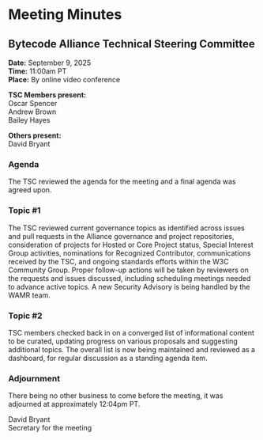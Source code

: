 # Meeting Minutes
## Bytecode Alliance Technical Steering Committee
**Date:** September 9, 2025  
**Time:** 11:00am PT  
**Place:** By online video conference  

**TSC Members present:**  
Oscar Spencer  
Andrew Brown  
Bailey Hayes  

**Others present:**  
David Bryant  

### Agenda
The TSC reviewed the agenda for the meeting and a final agenda was agreed upon.  

### Topic #1
The TSC reviewed current governance topics as identified across issues and pull requests in the Alliance governance and project repositories, consideration of projects for Hosted or Core Project status, Special Interest Group activities, nominations for Recognized Contributor, communications received by the TSC, and ongoing standards efforts within the W3C Community Group. Proper follow-up actions will be taken by reviewers on the requests and issues discussed, including scheduling meetings needed to advance active topics. A new Security Advisory is being handled by the WAMR team.

### Topic #2
TSC members checked back in on a converged list of informational content to be curated, updating progress on various proposals and suggesting additional topics. The overall list is now being maintained and reviewed as a dashboard, for regular discussion as a standing agenda item.

### Adjournment
There being no other business to come before the meeting, it was adjourned at approximately 12:04pm PT.

David Bryant  
Secretary for the meeting